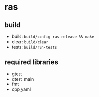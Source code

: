 # ras

## build

- build: `build/config ras release && make`
- clear: `build/clear`
- tests: `build/run-tests`

## required libraries
- gtest
- gtest_main
- fmt
- cpp_yaml

